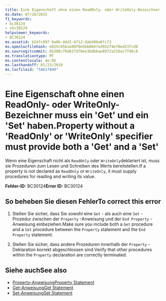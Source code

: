 ```yaml
---
title: Eine Eigenschaft ohne einen ReadOnly- oder WriteOnly-Bezeichner muss ein 'Get' und ein 'Set' haben.
ms.date: 07/20/2015
f1_keywords:
- bc30124
- vbc30124
helpviewer_keywords:
- BC30124
ms.assetid: b24fc997-9a6b-44d1-b712-dab498a6fc72
ms.openlocfilehash: e825c65b1e80f0e5bb0647ed932f4e78ed23fcd0
ms.sourcegitcommit: 6b308cf6d627d78ee36dbbae8972a310ac7fd6c8
ms.translationtype: MT
ms.contentlocale: de-DE
ms.lasthandoff: 01/23/2019
ms.locfileid: "54617849"
---
```

# <a name="property-without-a-readonly-or-writeonly-specifier-must-provide-both-a-get-and-a-set"></a><span data-ttu-id="d0a1a-102">Eine Eigenschaft ohne einen ReadOnly- oder WriteOnly-Bezeichner muss ein 'Get' und ein 'Set' haben.</span><span class="sxs-lookup"><span data-stu-id="d0a1a-102">Property without a 'ReadOnly' or 'WriteOnly' specifier must provide both a 'Get' and a 'Set'</span></span>
<span data-ttu-id="d0a1a-103">Wenn eine Eigenschaft nicht als `ReadOnly` oder `WriteOnly`deklariert ist, muss sie Prozeduren zum Lesen und Schreiben des Werts bereitstellen.</span><span class="sxs-lookup"><span data-stu-id="d0a1a-103">If a property is not declared as `ReadOnly` or `WriteOnly`, it must supply procedures for reading and writing its value.</span></span>  
  
 <span data-ttu-id="d0a1a-104">**Fehler-ID:** BC30124</span><span class="sxs-lookup"><span data-stu-id="d0a1a-104">**Error ID:** BC30124</span></span>  
  
## <a name="to-correct-this-error"></a><span data-ttu-id="d0a1a-105">So beheben Sie diesen Fehler</span><span class="sxs-lookup"><span data-stu-id="d0a1a-105">To correct this error</span></span>  
  
1.  <span data-ttu-id="d0a1a-106">Stellen Sie sicher, dass Sie sowohl eine `Get` - als auch eine `Set` -Prozedur zwischen der `Property` -Anweisung und der `End Property` -Anweisung einbeziehen.</span><span class="sxs-lookup"><span data-stu-id="d0a1a-106">Make sure you include both a `Get` procedure and a `Set` procedure between the `Property` statement and the `End Property` statement.</span></span>  
  
2.  <span data-ttu-id="d0a1a-107">Stellen Sie sicher, dass andere Prozeduren innerhalb der `Property` -Deklaration korrekt abgeschlossen sind.</span><span class="sxs-lookup"><span data-stu-id="d0a1a-107">Verify that other procedures within the `Property` declaration are correctly terminated.</span></span>  
  
## <a name="see-also"></a><span data-ttu-id="d0a1a-108">Siehe auch</span><span class="sxs-lookup"><span data-stu-id="d0a1a-108">See also</span></span>
- [<span data-ttu-id="d0a1a-109">Property-Anweisung</span><span class="sxs-lookup"><span data-stu-id="d0a1a-109">Property Statement</span></span>](../../visual-basic/language-reference/statements/property-statement.md)
- [<span data-ttu-id="d0a1a-110">Get-Anweisung</span><span class="sxs-lookup"><span data-stu-id="d0a1a-110">Get Statement</span></span>](../../visual-basic/language-reference/statements/get-statement.md)
- [<span data-ttu-id="d0a1a-111">Set-Anweisung</span><span class="sxs-lookup"><span data-stu-id="d0a1a-111">Set Statement</span></span>](../../visual-basic/language-reference/statements/set-statement.md)
